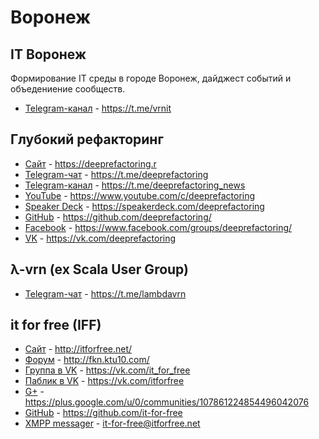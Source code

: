# Воронеж
## IT Воронеж
Формирование IT среды в городе Воронеж, дайджест событий и объедениение сообществ.
- [Telegram-канал](https://t.me/vrnit) - https://t.me/vrnit

## Глубокий рефакторинг
- [Сайт](https://deeprefactoring.ru) - https://deeprefactoring.r
- [Telegram-чат](https://t.me/deeprefactoring) - https://t.me/deeprefactoring
- [Telegram-канал](https://t.me/deeprefactoring_news) - https://t.me/deeprefactoring_news
- [YouTube](https://www.youtube.com/c/deeprefactoring) - https://www.youtube.com/c/deeprefactoring
- [Speaker Deck](https://speakerdeck.com/deeprefactoring) - https://speakerdeck.com/deeprefactoring
- [GitHub](https://github.com/deeprefactoring/) - https://github.com/deeprefactoring/
- [Facebook](https://www.facebook.com/groups/deeprefactoring/) - https://www.facebook.com/groups/deeprefactoring/
- [VK](https://vk.com/deeprefactoring) - https://vk.com/deeprefactoring

## λ-vrn (ex Scala User Group)
- [Telegram-чат](https://t.me/lambdavrn) - https://t.me/lambdavrn

## it for free (IFF)
- [Сайт](http://itforfree.net/) - http://itforfree.net/
- [Форум](http://fkn.ktu10.com/) - http://fkn.ktu10.com/
- [Группа в VK](https://vk.com/it_for_free) - https://vk.com/it_for_free
- [Паблик в VK](https://vk.com/itforfree) - https://vk.com/itforfree
- [G+](https://plus.google.com/u/0/communities/107861224854496042076) - https://plus.google.com/u/0/communities/107861224854496042076
- [GitHub](https://github.com/it-for-free) - https://github.com/it-for-free
- [XMPP messager](it-for-free@itforfree.net) - it-for-free@itforfree.net
